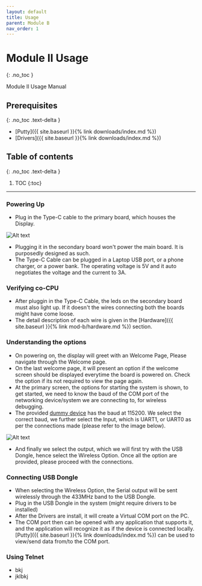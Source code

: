 ```yaml
---
layout: default
title: Usage
parent: Module B
nav_order: 1
---
```


# Module II Usage
{: .no_toc }

Module II Usage Manual

## Prerequisites
{: .no_toc .text-delta }

- [Putty]({{ site.baseurl }}{% link downloads/index.md %})
- [Drivers]({{ site.baseurl }}{% link downloads/index.md %})

## Table of contents
{: .no_toc .text-delta }

1. TOC
{:toc}

---

### Powering Up

- Plug in the Type-C cable to the primary board, which houses the Display. 

![Alt text](../assets/powerup.png?raw=true "Power Adapter")

- Plugging it in the secondary board won't power the main board. It is purposedly designed as such.
- The Type-C Cable can be plugged in a Laptop USB port, or a phone charger, or a power bank.
The operating voltage is 5V and it auto negotiates the voltage and the current to 3A.

### Verifying co-CPU

- After pluggin in the Type-C Cable, the leds on the secondary board must also light up. If it doesn't the wires connecting both the boards might have come loose.
- The detail description of each wire is given in the [Hardware]({{ site.baseurl }}{% link mod-b/hardware.md %}) section.

### Understanding the options

- On powering on, the display will greet with an Welcome Page, Please navigate through the Welcome page.
- On the last welcome page, it will present an option if the welcome screen should be displayed everytime the board is powered on. Check the option if its not required to view the page again.
- At the primary screen, the options for starting the system is shown, to get started, we need to know the baud of the COM port of the networking device/system we are connecting to, for wireless debugging. 
- The provided [dummy device](https://akangkhi.github.io/rdcn-adbu/package#dummy-uart-device) has the baud at 115200. We select the correct baud, we further select the Input, which is UART1, or UART0 as per the connections made (please refer to the image below).
  
![Alt text](../assets/ports.png?raw=true "Power Adapter")

- And finally we select the output, which we will first try with the USB Dongle, hence select the Wireless Option. Once all the option are provided, please proceed with the connections.

### Connecting USB Dongle

- When selecting the Wireless Option, the Serial output will be sent wirelessly through the 433MHz band to the USB Dongle.
- Plug in the USB Dongle in the system (might require drivers to be installed)
- After the Drivers are install, it will create a Virtual COM port on the PC.
- The COM port then can be opened with any application that supports it, and the application will recognize it as if the device is connected locally. [Putty]({{ site.baseurl }}{% link downloads/index.md %}) can be used to view/send data from/to the COM port. 

### Using Telnet

- bkj
- jklbkj

